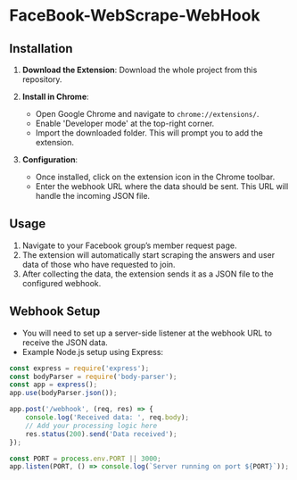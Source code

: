 # FaceBook-WebScrape-WebHook
## Installation

1. **Download the Extension**: Download the whole project from this repository.

2. **Install in Chrome**:
    - Open Google Chrome and navigate to `chrome://extensions/`.
    - Enable 'Developer mode' at the top-right corner.
    - Import the downloaded folder. This will prompt you to add the extension.

3. **Configuration**:
    - Once installed, click on the extension icon in the Chrome toolbar.
    - Enter the webhook URL where the data should be sent. This URL will handle the incoming JSON file.

## Usage

1. Navigate to your Facebook group’s member request page.
2. The extension will automatically start scraping the answers and user data of those who have requested to join.
3. After collecting the data, the extension sends it as a JSON file to the configured webhook.

## Webhook Setup

- You will need to set up a server-side listener at the webhook URL to receive the JSON data.
- Example Node.js setup using Express:

```javascript
const express = require('express');
const bodyParser = require('body-parser');
const app = express();
app.use(bodyParser.json());

app.post('/webhook', (req, res) => {
    console.log('Received data: ', req.body);
    // Add your processing logic here
    res.status(200).send('Data received');
});

const PORT = process.env.PORT || 3000;
app.listen(PORT, () => console.log(`Server running on port ${PORT}`));
